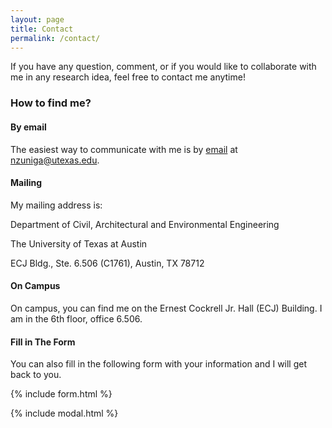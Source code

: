 ```yaml
---
layout: page
title: Contact
permalink: /contact/
---
```


If you have any question, comment, or if you would like to collaborate with me in any research idea, feel free to contact me anytime!

### How to find me?

#### By email 
The easiest way to communicate with me is by [email](mailto:{{site.email}}) at nzuniga@utexas.edu.

#### Mailing
My mailing address is:

Department of Civil, Architectural and Environmental Engineering

The University of Texas at Austin

ECJ Bldg., Ste. 6.506 (C1761), Austin, TX 78712

#### On Campus
On campus, you can find me on the Ernest Cockrell Jr. Hall (ECJ) Building. I am in the 6th floor, office 6.506. 

#### Fill in The Form
You can also fill in the following form with your information and I will get back to you.

{% include form.html %}

{% include modal.html %}

